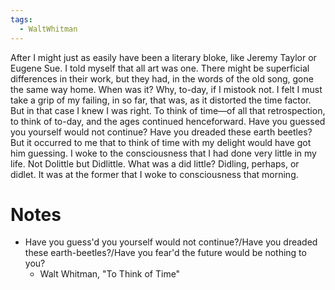 ```yaml
---
tags:
  - WaltWhitman
---
```

After I might just as easily have been a literary bloke, like Jeremy Taylor or Eugene Sue. I told myself that all art was one. There might be superficial differences in their work, but they had, in the words of the old song, gone the same way home. When was it? Why, to-day, if I mistook not. I felt I must take a grip of my failing, in so far, that was, as it distorted the time factor. But in that case I knew I was right. To think of time—of all that retrospection, to think of to-day, and the ages continued henceforward. Have you guessed you yourself would not continue? Have you dreaded these earth beetles? But it occurred to me that to think of time with my delight would have got him guessing. I woke to the consciousness that I had done very little in my life. Not Dolittle but Didlittle. What was a did little? Didling, perhaps, or didlet. It was at the former that I woke to consciousness that morning.

# Notes
- Have you guess'd you yourself would not continue?/Have you dreaded these earth-beetles?/Have you fear'd the future would be nothing to you?
	- Walt Whitman, "To Think of Time"